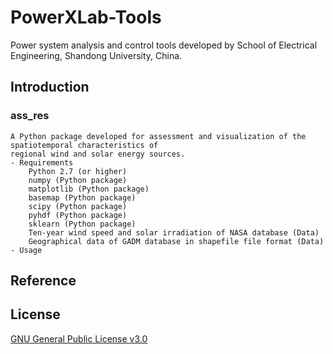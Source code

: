 # PowerXLab-Tools
Power system analysis and control tools developed by School of Electrical Engineering, Shandong University, China.
## Introduction
### ass_res
	A Python package developed for assessment and visualization of the spatiotemporal characteristics of 
	regional wind and solar energy sources.
	- Requirements
		Python 2.7 (or higher)
		numpy (Python package)
		matplotlib (Python package)
		basemap (Python package)
		scipy (Python package)
		pyhdf (Python package)
		sklearn (Python package)
		Ten-year wind speed and solar irradiation of NASA database (Data)
		Geographical data of GADM database in shapefile file format (Data)
	- Usage
## Reference
## License
[GNU General Public License v3.0](LICENSE)
